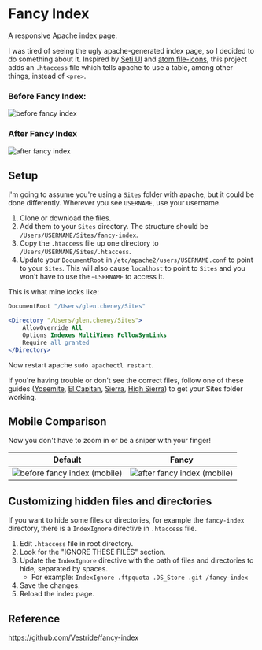 # Fancy Index

A responsive Apache index page.

I was tired of seeing the ugly apache-generated index page, so I decided to do something about it. Inspired by [Seti UI](https://github.com/jesseweed/seti-ui) and [atom file-icons](https://github.com/file-icons/atom), this project adds an `.htaccess` file which tells apache to use a table, among other things, instead of `<pre>`.

### Before Fancy Index:

![before fancy index](before.png)

### After Fancy Index

![after fancy index](after.png)

## Setup

I'm going to assume you're using a `Sites` folder with apache, but it could be done differently. Wherever you see `USERNAME`, use your username.

1. Clone or download the files.
2. Add them to your `Sites` directory. The structure should be `/Users/USERNAME/Sites/fancy-index`.
3. Copy the `.htaccess` file up one directory to `/Users/USERNAME/Sites/.htaccess`.
4. Update your `DocumentRoot` in `/etc/apache2/users/USERNAME.conf` to point to your `Sites`. This will also cause `localhost` to point to `Sites` and you won't have to use the `~USERNAME` to access it.

This is what mine looks like:
```apache
DocumentRoot "/Users/glen.cheney/Sites"

<Directory "/Users/glen.cheney/Sites">
    AllowOverride All
    Options Indexes MultiViews FollowSymLinks
    Require all granted
</Directory>
```

Now restart apache `sudo apachectl restart`.

If you're having trouble or don't see the correct files, follow one of these guides ([Yosemite](http://coolestguidesontheplanet.com/get-apache-mysql-php-phpmyadmin-working-osx-10-10-yosemite/), [El Capitan](http://coolestguidesontheplanet.com/get-apache-mysql-php-and-phpmyadmin-working-on-osx-10-11-el-capitan/), [Sierra](https://coolestguidesontheplanet.com/get-apache-mysql-php-and-phpmyadmin-working-on-macos-sierra/), [High Sierra](https://coolestguidesontheplanet.com/install-apache-mysql-php-and-phpmyadmin-on-macos-high-sierra-10-13/)) to get your Sites folder working.

## Mobile Comparison

Now you don't have to zoom in or be a sniper with your finger!

| Default  | Fancy  |
|:--------:|:------:|
|![before fancy index (mobile)](before_mobile.png)  |  ![after fancy index (mobile)](after_mobile.png)|

## Customizing hidden files and directories

If you want to hide some files or directories, for example the `fancy-index` directory, there is a `IndexIgnore` directive in `.htaccess` file.

1. Edit `.htaccess` file in root directory.
2. Look for the "IGNORE THESE FILES" section.
3. Update the `IndexIgnore` directive with the path of files and directories to hide, separated by spaces.
   * For example: `IndexIgnore .ftpquota .DS_Store .git /fancy-index`
4. Save the changes.
5. Reload the index page.

## Reference

https://github.com/Vestride/fancy-index